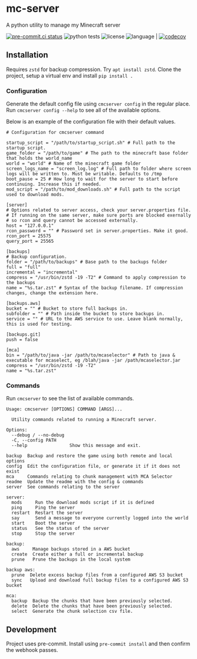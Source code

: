 # mc-server
A python utility to manage my Minecraft server

[![pre-commit.ci status](https://results.pre-commit.ci/badge/github/codyfinegan/mc-server/main.svg)](https://results.pre-commit.ci/latest/github/codyfinegan/mc-server/main) ![python tests](https://img.shields.io/github/actions/workflow/status/codyfinegan/mc-server/python-test.yml) ![license](https://img.shields.io/github/license/codyfinegan/mc-server) ![language](https://img.shields.io/github/languages/top/codyfinegan/mc-server) | [![codecov](https://codecov.io/gh/codyfinegan/mc-server/branch/main/graph/badge.svg?token=H0Q8D38QJP)](https://codecov.io/gh/codyfinegan/mc-server)

## Installation
Requires `zstd` for backup compression. Try `apt install zstd`.
Clone the project, setup a virtual env and install `pip install .`

### Configuration
Generate the default config file using `cmcserver config` in the regular place. Run `cmcserver config --help` to see all of the available options.

Below is an example of the configuration file with their default values.

[//]: # (config-start)
```
# Configuration for cmcserver command

startup_script = "/path/to/startup_script.sh" # Full path to the startup script.
game_folder = "/path/to/game" # The path to the minecraft base folder that holds the world_name
world = "world" # Name of the minecraft game folder
screen_logs_name = "screen_log.log" # Full path to folder where screen logs will be written to. Must be writable. Defaults to /tmp
boot_pause = 25 # How long to wait for the server to start before continuing. Increase this if needed.
mod_script = "/path/to/mod_downloads.sh" # Full path to the script used to download mods.

[server]
# Options related to server access, check your server.properties file.
# If running on the same server, make sure ports are blocked exernally
# so rcon and query cannot be accessed externally.
host = "127.0.0.1"
rcon_password = "" # Password set in server.properties. Make it good.
rcon_port = 25575
query_port = 25565

[backups]
# Backup configuration.
folder = "/path/to/backups" # Base path to the backups folder
full = "full"
incremental = "incremental"
compress = "/usr/bin/zstd -19 -T2" # Command to apply compression to the backups
name = "%s.tar.zst" # Syntax of the backup filename. If compression changes, change the extension here.

[backups.aws]
bucket = "" # Bucket to store full backups in.
subfolder = "" # Path inside the bucket to store backups in.
service = "" # URL to the AWS service to use. Leave blank normally, this is used for testing.

[backups.git]
push = false

[mca]
bin = "/path/to/java -jar /path/to/mcaselector" # Path to java & executable for mcaselect, eg /blah/java -jar /path/mcaselector.jar
compress = "/usr/bin/zstd -19 -T2"
name = "%s.tar.zst"
```
[//]: # (config-end)

### Commands
Run `cmcserver` to see the list of available commands.

[//]: # (command-start)
```
Usage: cmcserver [OPTIONS] COMMAND [ARGS]...

  Utility commands related to running a Minecraft server.

Options:
  --debug / --no-debug
  -C, --config PATH
  --help                Show this message and exit.

backup  Backup and restore the game using both remote and local options
config  Edit the configuration file, or generate it if it does not exist
mca     Commands relating to chunk management with MCA Selector
readme  Update the readme with the config & commands
server  See commands relating to the server

server:
  mods     Run the download mods script if it is defined
  ping     Ping the server
  restart  Restart the server
  say      Send a message to everyone currently logged into the world
  start    Boot the server
  status   See the status of the server
  stop     Stop the server

backup:
  aws     Manage backups stored in a AWS bucket
  create  Create either a full or incremental backup
  prune   Prune the backups in the local system

backup aws:
  prune  Delete excess backup files from a configured AWS S3 bucket
  sync   Upload and download full backup files to a configured AWS S3 bucket

mca:
  backup  Backup the chunks that have been previously selected.
  delete  Delete the chunks that have been previously selected.
  select  Generate the chunk selection csv file.
```
[//]: # (command-end)

## Development
Project uses pre-commit. Install using `pre-commit install` and then confirm the webhook passes.
